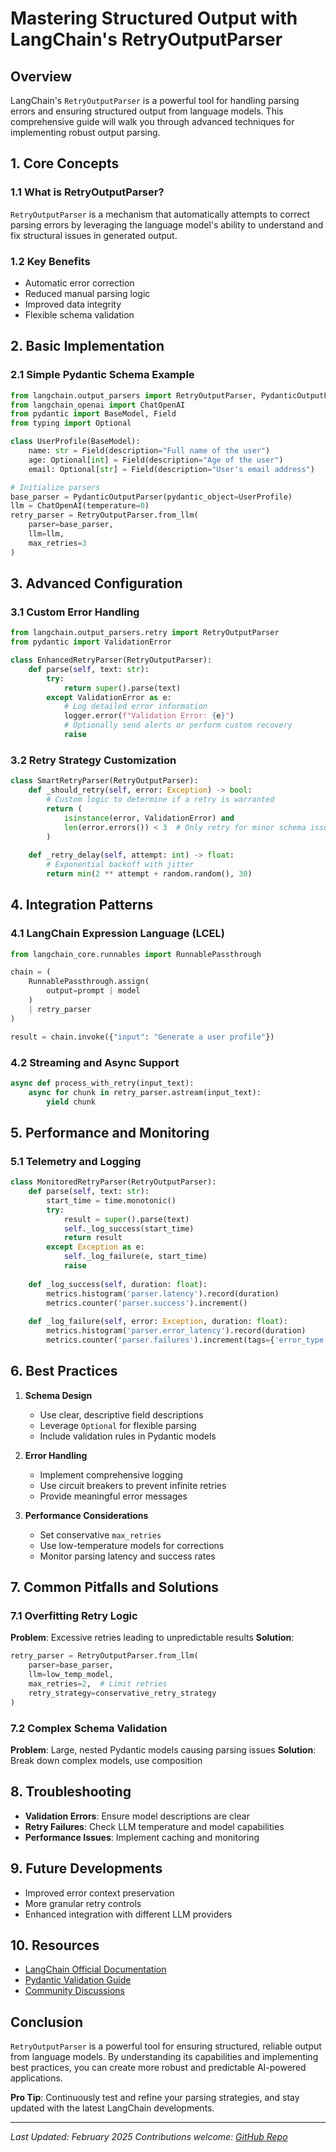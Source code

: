 # Mastering Structured Output with LangChain's RetryOutputParser

## Overview

LangChain's `RetryOutputParser` is a powerful tool for handling parsing errors and ensuring structured output from language models. This comprehensive guide will walk you through advanced techniques for implementing robust output parsing.

## 1. Core Concepts

### 1.1 What is RetryOutputParser?

`RetryOutputParser` is a mechanism that automatically attempts to correct parsing errors by leveraging the language model's ability to understand and fix structural issues in generated output.

### 1.2 Key Benefits
- Automatic error correction
- Reduced manual parsing logic
- Improved data integrity
- Flexible schema validation

## 2. Basic Implementation

### 2.1 Simple Pydantic Schema Example

```python
from langchain.output_parsers import RetryOutputParser, PydanticOutputParser
from langchain_openai import ChatOpenAI
from pydantic import BaseModel, Field
from typing import Optional

class UserProfile(BaseModel):
    name: str = Field(description="Full name of the user")
    age: Optional[int] = Field(description="Age of the user")
    email: Optional[str] = Field(description="User's email address")

# Initialize parsers
base_parser = PydanticOutputParser(pydantic_object=UserProfile)
llm = ChatOpenAI(temperature=0)
retry_parser = RetryOutputParser.from_llm(
    parser=base_parser,
    llm=llm,
    max_retries=3
)
```

## 3. Advanced Configuration

### 3.1 Custom Error Handling

```python
from langchain.output_parsers.retry import RetryOutputParser
from pydantic import ValidationError

class EnhancedRetryParser(RetryOutputParser):
    def parse(self, text: str):
        try:
            return super().parse(text)
        except ValidationError as e:
            # Log detailed error information
            logger.error(f"Validation Error: {e}")
            # Optionally send alerts or perform custom recovery
            raise
```

### 3.2 Retry Strategy Customization

```python
class SmartRetryParser(RetryOutputParser):
    def _should_retry(self, error: Exception) -> bool:
        # Custom logic to determine if a retry is warranted
        return (
            isinstance(error, ValidationError) and 
            len(error.errors()) < 3  # Only retry for minor schema issues
        )
    
    def _retry_delay(self, attempt: int) -> float:
        # Exponential backoff with jitter
        return min(2 ** attempt + random.random(), 30)
```

## 4. Integration Patterns

### 4.1 LangChain Expression Language (LCEL)

```python
from langchain_core.runnables import RunnablePassthrough

chain = (
    RunnablePassthrough.assign(
        output=prompt | model
    ) 
    | retry_parser
)

result = chain.invoke({"input": "Generate a user profile"})
```

### 4.2 Streaming and Async Support

```python
async def process_with_retry(input_text):
    async for chunk in retry_parser.astream(input_text):
        yield chunk
```

## 5. Performance and Monitoring

### 5.1 Telemetry and Logging

```python
class MonitoredRetryParser(RetryOutputParser):
    def parse(self, text: str):
        start_time = time.monotonic()
        try:
            result = super().parse(text)
            self._log_success(start_time)
            return result
        except Exception as e:
            self._log_failure(e, start_time)
            raise
    
    def _log_success(self, duration: float):
        metrics.histogram('parser.latency').record(duration)
        metrics.counter('parser.success').increment()
    
    def _log_failure(self, error: Exception, duration: float):
        metrics.histogram('parser.error_latency').record(duration)
        metrics.counter('parser.failures').increment(tags={'error_type': type(error).__name__})
```

## 6. Best Practices

1. **Schema Design**
   - Use clear, descriptive field descriptions
   - Leverage `Optional` for flexible parsing
   - Include validation rules in Pydantic models

2. **Error Handling**
   - Implement comprehensive logging
   - Use circuit breakers to prevent infinite retries
   - Provide meaningful error messages

3. **Performance Considerations**
   - Set conservative `max_retries`
   - Use low-temperature models for corrections
   - Monitor parsing latency and success rates

## 7. Common Pitfalls and Solutions

### 7.1 Overfitting Retry Logic

**Problem**: Excessive retries leading to unpredictable results
**Solution**: 
```python
retry_parser = RetryOutputParser.from_llm(
    parser=base_parser,
    llm=low_temp_model,
    max_retries=2,  # Limit retries
    retry_strategy=conservative_retry_strategy
)
```

### 7.2 Complex Schema Validation

**Problem**: Large, nested Pydantic models causing parsing issues
**Solution**: Break down complex models, use composition

## 8. Troubleshooting

- **Validation Errors**: Ensure model descriptions are clear
- **Retry Failures**: Check LLM temperature and model capabilities
- **Performance Issues**: Implement caching and monitoring

## 9. Future Developments

- Improved error context preservation
- More granular retry controls
- Enhanced integration with different LLM providers

## 10. Resources

- [LangChain Official Documentation](https://python.langchain.com/docs/modules/model_io/output_parsers/)
- [Pydantic Validation Guide](https://docs.pydantic.dev/latest/concepts/validators/)
- [Community Discussions](https://github.com/langchain-ai/langchain/discussions)

## Conclusion

`RetryOutputParser` is a powerful tool for ensuring structured, reliable output from language models. By understanding its capabilities and implementing best practices, you can create more robust and predictable AI-powered applications.

**Pro Tip**: Continuously test and refine your parsing strategies, and stay updated with the latest LangChain developments.

---

*Last Updated: February 2025*
*Contributions welcome: [GitHub Repo](https://github.com/your-org/langchain-retry-guide)*